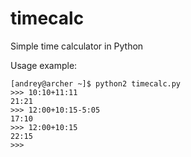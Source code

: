 timecalc
========

Simple time calculator in Python

Usage example:
`````
[andrey@archer ~]$ python2 timecalc.py
>>> 10:10+11:11
21:21
>>> 12:00+10:15-5:05
17:10
>>> 12:00+10:15
22:15
>>> 
`````

